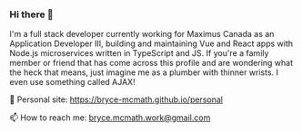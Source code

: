 ### Hi there 👋

I'm a full stack developer currently working for Maximus Canada as an Application Developer III, building and maintaining Vue and React apps with Node.js microservices written in TypeScript and JS. If you're a family member or friend that has come across this profile and are wondering what the heck that means, just imagine me as a plumber with thinner wrists. I even use something called AJAX!

🤖 Personal site: https://bryce-mcmath.github.io/personal

📫 How to reach me: bryce.mcmath.work@gmail.com
